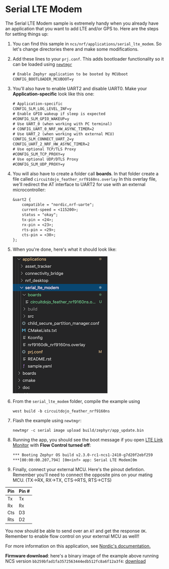 # Serial LTE Modem

The Serial LTE Modem sample is extremely handy when you already have an application that you want to add LTE and/or GPS to. Here are the steps for setting things up:

1. You can find this sample in `ncs/nrf/applications/serial_lte_modem`. So let's change directories there and make some modifications.
1. Add these lines to your `prj.conf`. This adds bootloader functionality so it can be loaded using [`newtmgr`](nrf9160-programming-and-debugging.md#booloader-use)
   ```
   # Enable Zephyr application to be booted by MCUboot
   CONFIG_BOOTLOADER_MCUBOOT=y
   ```
1. You'll also have to enable UART2 and disable UART0. Make your **Application-specific** look like this one:
   ```
   # Application-specific
   CONFIG_SLM_LOG_LEVEL_INF=y
   # Enable GPIO wakeup if sleep is expected
   #CONFIG_SLM_GPIO_WAKEUP=y
   # Use UART_0 (when working with PC terminal)
   # CONFIG_UART_0_NRF_HW_ASYNC_TIMER=2
   # Use UART_2 (when working with external MCU)
   CONFIG_SLM_CONNECT_UART_2=y
   CONFIG_UART_2_NRF_HW_ASYNC_TIMER=2
   # Use optional TCP/TLS Proxy
   #CONFIG_SLM_TCP_PROXY=y
   # Use optional UDP/DTLS Proxy
   #CONFIG_SLM_UDP_PROXY=y
   ```
1. You will also have to create a folder call **boards**. In that folder create a file called `circuitdojo_feather_nrf9160ns.overlay` In this overlay file, we'll redirect the AT interface to UART2 for use with an external microcontroller:
   ```
   &uart2 {
       compatible = "nordic,nrf-uarte";
       current-speed = <115200>;
       status = "okay";
       tx-pin = <24>;
       rx-pin = <23>;
       rts-pin = <29>;
       cts-pin = <30>;
   };
   ```
1. When you're done, here's what it should look like:

   ![boards folder](img/serial-lte-modem/file-setup.png)
1. From the `serial_lte_modem` folder, compile the example using

    ```
    west build -b circuitdojo_feather_nrf9160ns
    ```
1. Flash the example using `newtmgr`:

    ```
    newtmgr -c serial image upload build/zephyr/app_update.bin
    ```
1. Running the app, you should see the boot message if you open [LTE Link Monitor](nrf9160-nrf-connect-desktop.md#lte-link-monitor) with **Flow Control turned off**:
   ```
   *** Booting Zephyr OS build v2.3.0-rc1-ncs1-2410-g7d20f2ebf259
   ***[00:00:00.207,794] [0m<inf> app: Serial LTE Modem[0m
   ```
1. Finally, connect your external MCU. Here's the pinout defintion. Remember you'll need to connect the opposite pins on your mating MCU. (TX->RX, RX->TX, CTS->RTS, RTS->CTS)

| Pin | Pin # |
| --- | ----- |
| Tx  | Tx    |
| Rx  | Rx    |
| Cts | D3    |
| Rts | D2    |

You now should be able to send over an `AT` and get the response `OK`. Remember to enable flow control on your external MCU as well!!

For more information on this application, see [Nordic's documentation.](https://developer.nordicsemi.com/nRF_Connect_SDK/doc/latest/nrf/applications/serial_lte_modem/doc/slm_description.html#requirements)

**Firmware download**: here's a binary image of the example above running NCS version `bb259bfad1fa3572563444edb512fc8a6f12a3f4`: [download](files/serial_lte_modem_bb259bf.zip)